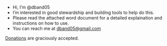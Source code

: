 - Hi, I’m @dband05
- I’m interested in good stewardship and building tools to help do this.
- Please read the attached word document for a detailed explaination and instructions on how to use.
- You can reach me at dband05@gmail.com

<!---
dband05/dband05 is a ✨ special ✨ repository because its `README.md` (this file) appears on your GitHub profile.
You can click the Preview link to take a look at your changes.
--->
[Donations](https://www.paypal.com/donate?business=8SDGC34M5XXH4&item_name=Helping+to+make+your+money+matter.&currency_code=USD) are graciously accepted.
